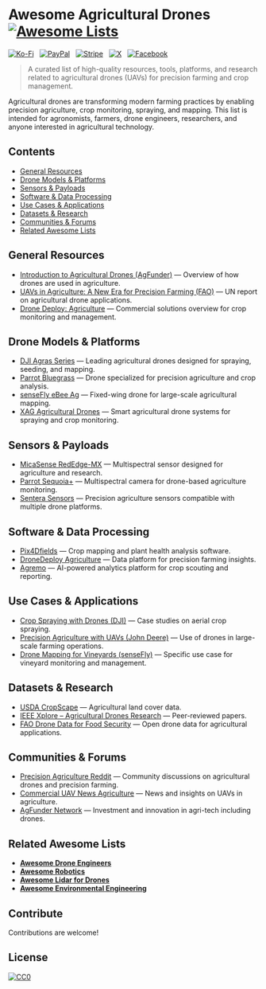 # Awesome Agricultural Drones [![Awesome Lists](https://srv-cdn.himpfen.io/badges/awesome-lists/awesomelists-flat.svg)](https://github.com/awesomelistsio/awesome)

[![Ko-Fi](https://srv-cdn.himpfen.io/badges/kofi/kofi-flat.svg)](https://ko-fi.com/awesomelists) &nbsp; [![PayPal](https://srv-cdn.himpfen.io/badges/paypal/paypal-flat.svg)](https://www.paypal.com/donate/?hosted_button_id=3LLKRXJU44EJJ) &nbsp; [![Stripe](https://srv-cdn.himpfen.io/badges/stripe/stripe-flat.svg)](https://tinyurl.com/e8ymxdw3) &nbsp; [![X](https://srv-cdn.himpfen.io/badges/twitter/twitter-flat.svg)](https://x.com/ListsAwesome) &nbsp; [![Facebook](https://srv-cdn.himpfen.io/badges/facebook-pages/facebook-pages-flat.svg)](https://www.facebook.com/awesomelists)

> A curated list of high-quality resources, tools, platforms, and research related to agricultural drones (UAVs) for precision farming and crop management.

Agricultural drones are transforming modern farming practices by enabling precision agriculture, crop monitoring, spraying, and mapping. This list is intended for agronomists, farmers, drone engineers, researchers, and anyone interested in agricultural technology.

## Contents

- [General Resources](#general-resources)
- [Drone Models & Platforms](#drone-models--platforms)
- [Sensors & Payloads](#sensors--payloads)
- [Software & Data Processing](#software--data-processing)
- [Use Cases & Applications](#use-cases--applications)
- [Datasets & Research](#datasets--research)
- [Communities & Forums](#communities--forums)
- [Related Awesome Lists](#related-awesome-lists)

## General Resources

- [Introduction to Agricultural Drones (AgFunder)](https://agfundernews.com/agricultural-drones-101.html) — Overview of how drones are used in agriculture.
- [UAVs in Agriculture: A New Era for Precision Farming (FAO)](https://www.fao.org/news/story/en/item/1218502/icode/) — UN report on agricultural drone applications.
- [Drone Deploy: Agriculture](https://www.dronedeploy.com/industries/agriculture/) — Commercial solutions overview for crop monitoring and management.

## Drone Models & Platforms

- [DJI Agras Series](https://www.dji.com/agriculture) — Leading agricultural drones designed for spraying, seeding, and mapping.
- [Parrot Bluegrass](https://www.parrot.com/drones/parrot-bluegrass) — Drone specialized for precision agriculture and crop analysis.
- [senseFly eBee Ag](https://www.sensefly.com/drone/ebee-ag/) — Fixed-wing drone for large-scale agricultural mapping.
- [XAG Agricultural Drones](https://www.xa.com/en-us/agriculture/) — Smart agricultural drone systems for spraying and crop monitoring.

## Sensors & Payloads

- [MicaSense RedEdge-MX](https://www.micasense.com/rededge-mx) — Multispectral sensor designed for agriculture and research.
- [Parrot Sequoia+](https://www.parrot.com/business-solutions/parrot-professional/parrot-sequoia) — Multispectral camera for drone-based agriculture monitoring.
- [Sentera Sensors](https://sentera.com/) — Precision agriculture sensors compatible with multiple drone platforms.

## Software & Data Processing

- [Pix4Dfields](https://www.pix4d.com/product/pix4dfields-agriculture-mapping) — Crop mapping and plant health analysis software.
- [DroneDeploy Agriculture](https://www.dronedeploy.com/industries/agriculture/) — Data platform for precision farming insights.
- [Agremo](https://www.agremo.com/) — AI-powered analytics platform for crop scouting and reporting.

## Use Cases & Applications

- [Crop Spraying with Drones (DJI)](https://www.dji.com/agriculture) — Case studies on aerial crop spraying.
- [Precision Agriculture with UAVs (John Deere)](https://www.deere.com/en/technology-products/precision-ag-technology/) — Use of drones in large-scale farming operations.
- [Drone Mapping for Vineyards (senseFly)](https://www.sensefly.com/applications/agriculture/viticulture/) — Specific use case for vineyard monitoring and management.

## Datasets & Research

- [USDA CropScape](https://nassgeodata.gmu.edu/CropScape/) — Agricultural land cover data.
- [IEEE Xplore – Agricultural Drones Research](https://ieeexplore.ieee.org/search/searchresult.jsp?queryText=agricultural%20drones) — Peer-reviewed papers.
- [FAO Drone Data for Food Security](https://www.fao.org/emergencies/fao-in-action/photogallery/uav/en/) — Open drone data for agricultural applications.

## Communities & Forums

- [Precision Agriculture Reddit](https://www.reddit.com/r/precisionagriculture/) — Community discussions on agricultural drones and precision farming.
- [Commercial UAV News Agriculture](https://www.commercialuavnews.com/agriculture) — News and insights on UAVs in agriculture.
- [AgFunder Network](https://agfunder.com/) — Investment and innovation in agri-tech including drones.

## Related Awesome Lists

- **[Awesome Drone Engineers](https://github.com/awesomelistsio/awesome-drone-engineers)**
- **[Awesome Robotics](https://github.com/awesomelistsio/awesome-robotics)**
- **[Awesome Lidar for Drones](https://github.com/awesomelistsio/awesome-lidar-drones)**
- **[Awesome Environmental Engineering](https://github.com/awesomelistsio/awesome-environmental-engineering)**
  
## Contribute

Contributions are welcome!

## License

[![CC0](https://mirrors.creativecommons.org/presskit/buttons/88x31/svg/by-sa.svg)](http://creativecommons.org/licenses/by-sa/4.0/)
